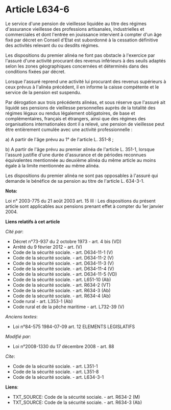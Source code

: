 # Article L634-6

Le service d'une pension de vieillesse liquidée au titre des régimes d'assurance vieillesse des professions artisanales,
industrielles et commerciales et dont l'entrée en jouissance intervient à compter d'un âge fixé par décret en Conseil d'Etat
est subordonné à la cessation définitive des activités relevant du ou desdits régimes. 

Les dispositions du premier alinéa ne font pas obstacle à l'exercice par l'assuré d'une activité procurant des revenus
inférieurs à des seuils adaptés selon les zones géographiques concernées et déterminés dans des conditions fixées par
décret. 

Lorsque l'assuré reprend une activité lui procurant des revenus supérieurs à ceux prévus à l'alinéa précédent, il en informe
la caisse compétente et le service de la pension est suspendu. 

Par dérogation aux trois précédents alinéas, et sous réserve que l'assuré ait liquidé ses pensions de vieillesse personnelles
auprès de la totalité des régimes légaux ou rendus légalement obligatoires, de base et complémentaires, français et
étrangers, ainsi que des régimes des organisations internationales dont il a relevé, une pension de vieillesse peut être
entièrement cumulée avec une activité professionnelle : 

a) A partir de l'âge prévu au 1° de l'article L. 351-8 ; 

b) A partir de l'âge prévu au premier alinéa de l'article L. 351-1, lorsque l'assuré justifie d'une durée d'assurance et de
périodes reconnues équivalentes mentionnée au deuxième alinéa du même article au moins égale à la limite mentionnée au même
alinéa. 

Les dispositions du premier alinéa ne sont pas opposables à l'assuré qui demande le bénéfice de sa pension au titre de
l'article L. 634-3-1.

**Nota:**

Loi n° 2003-775 du 21 août 2003 art. 15 III : Les dispositions du présent article sont applicables aux pensions prenant effet
à compter du 1er janvier 2004.

**Liens relatifs à cet article**

_Cité par_:

  - Décret n°73-937 du 2 octobre 1973 - art. 4 bis (VD)
  - Arrêté du 9 février 2012 - art. (V)
  - Code de la sécurité sociale. - art. D634-11-1 (V)
  - Code de la sécurité sociale. - art. D634-11-2 (V)
  - Code de la sécurité sociale. - art. D634-11-3 (V)
  - Code de la sécurité sociale. - art. D634-11-4 (V)
  - Code de la sécurité sociale. - art. D634-11-5 (VD)
  - Code de la sécurité sociale. - art. L651-10 (Ab)
  - Code de la sécurité sociale. - art. R634-2 (VT)
  - Code de la sécurité sociale. - art. R634-3 (Ab)
  - Code de la sécurité sociale. - art. R634-4 (Ab)
  - Code rural - art. L353-1 (Ab)
  - Code rural et de la pêche maritime - art. L732-39 (V)

_Anciens textes_:

  - Loi n°84-575 1984-07-09 art. 12 ELEMENTS LEGISLATIFS

_Modifié par_:

  - Loi n°2008-1330 du 17 décembre 2008 - art. 88

_Cite_:

  - Code de la sécurité sociale. - art. L351-1
  - Code de la sécurité sociale. - art. L351-8
  - Code de la sécurité sociale. - art. L634-3-1

**Liens**:

  - TXT_SOURCE: Code de la sécurité sociale. - art. R634-2 (M)
  - TXT_SOURCE: Code de la sécurité sociale. - art. R634-3 (Ab)

